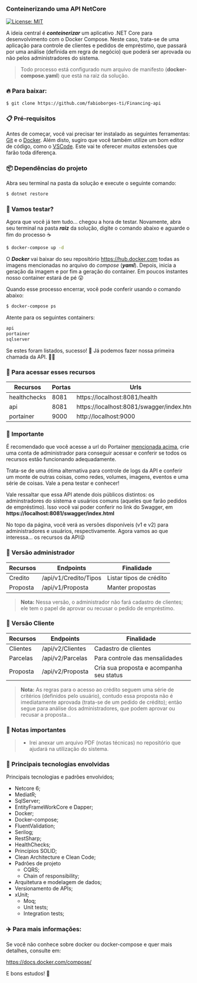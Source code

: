 ### Conteinerizando uma API NetCore

[![License: MIT](https://img.shields.io/badge/License-MIT-yellow.svg)](https://opensource.org/licenses/MIT)

A ideia central é **_conteinerizar_** um aplicativo .NET Core para desenvolvimento com o Docker Compose. Neste caso, trata-se de uma aplicação para controle de clientes e pedidos de empréstimo, que passará por uma análise (definida em regra de negócio) que poderá ser aprovada ou não pelos administradores do sistema.

> Todo processo está configurado num arquivo de manifesto (**docker-compose.yaml**) que está na raiz da solução.

### 🔥 Para baixar:

```bash
$ git clone https://github.com/fabioborges-ti/Financing-api
```

### 📋 Pré-requisitos
Antes de começar, você vai precisar ter instalado as seguintes ferramentas: [Git]([https://git-scm.com](https://git-scm.com/)) e o [Docker]([https://docs.docker.com/desktop/](https://docs.docker.com/desktop/)). Além disto, sugiro que você também utilize um bom editor de código, como o [VSCode]([https://code.visualstudio.com/]  (https://code.visualstudio.com/)). Este vai te oferecer _muitas_ extensões que farão toda diferença.

### 📦 Dependências do projeto
Abra seu terminal na pasta da solução e execute o seguinte comando: 

```bash
$ dotnet restore
```

### 🤞 Vamos testar?
Agora que você já tem tudo... chegou a hora de testar. Novamente, abra seu terminal na pasta **_raiz_** da solução, digite o comando abaixo e aguarde o fim do processo ☕

```bash
$ docker-compose up -d 
```
O **_Docker_** vai baixar do seu repositório https://hub.docker.com todas as imagens mencionadas no arquivo do _compose_ (**_yaml_**). Depois, inicia a geração da imagem e por fim a geração do container. Em poucos instantes nosso container estará de pé 😲

Quando esse processo encerrar, você pode conferir usando o comando abaixo:

```bash
$ docker-compose ps  
```
Atente para os seguintes containers:

```bash
api
portainer
sqlserver
```

Se estes foram listados, sucesso! 🤗 Já podemos fazer nossa primeira chamada da API. 👋🏼

### 🧭 Para acessar esses recursos 

| Recursos          | Portas        | Urls                                      |
| ----------------- | ------------- | ----------------------------------------- |
| healthchecks      | 8081          | https://localhost:8081/health             |
| api               | 8081          | https://localhost:8081/swagger/index.html |
| portainer         | 9000          | http://localhost:9000                     |


### 🛟 Importante

É recomendado que você acesse a url do Portainer [mencionada acima](http://localhost:9000), crie uma conta de administrador para conseguir acessar e conferir se todos os recursos estão funcionando adequadamente. 

Trata-se de uma ótima alternativa para controle de logs da API e conferir um monte de outras coisas, como redes, volumes, imagens, eventos e uma série de coisas. Vale a pena testar e conhecer!

Vale ressaltar que essa API atende dois públicos distintos: os adminstradores do sistema e usuários comuns (aqueles que farão pedidos de empréstimo). Isso você vai poder conferir no link do Swagger, em **https://localhost:8081/swagger/index.html**

No topo da página, você verá as versões disponíveis (v1 e v2) para administradores e usuários, respectivamente. Agora vamos ao que interessa... os recursos da API😜

### 💼 Versão administrador

| Recursos                      | Endpoints                  | Finalidade                       |
| ----------------------------- | -------------------------- | -------------------------------- |
| Credito                       | /api/v1/Credito/Tipos      | Listar tipos de crédito          |
| Proposta                      | /api/v1/Proposta           | Manter propostas                 |


> **Nota:** Nessa versão, o administrador não fará cadastro de clientes; ele tem o papel de aprovar ou recusar o pedido de empréstimo.

### 📱 Versão Cliente

| Recursos                      | Endpoints             | Finalidade                                 |
| ----------------------------- | --------------------- | ------------------------------------------ |
| Clientes                      | /api/v2/Clientes      | Cadastro de clientes                       |
| Parcelas                      | /api/v2/Parcelas      | Para controle das mensalidades             |
| Proposta                      | /api/v2/Proposta      | Cria sua proposta e acompanha seu status   |

> **Nota:** As regras para o acesso ao crédito seguem uma série de critérios (definidos pelo usuário), contudo essa proposta não é imediatamente aprovada (trata-se de um pedido de crédito); então segue para análise dos administradores, que podem aprovar ou recusar a proposta... 

### 📢 Notas importantes 

> - Irei anexar um arquivo PDF (notas técnicas) no repositório que ajudará na utilização do sistema.

### 💾 Principais tecnologias envolvidas 

Principais tecnologias e padrões envolvidos;


- Netcore 6;
- MediatR;
- SqlServer;
- EntityFrameWorkCore e Dapper;
- Docker; 
- Docker-compose;
- FluentValidation;
- Serilog;
- RestSharp;
- HealthChecks;
- Princípios SOLID;
- Clean Architecture e Clean Code;
- Padrões de projeto
  - CQRS;
  - Chain of responsibility;
- Arquitetura e modelagem de dados;
- Versionamento de APIs;
- xUnit;
  - Moq;
  - Unit tests;
  - Integration tests;


### ✈️ Para mais informações:
Se você não conhece sobre docker ou docker-compose e quer mais detalhes, consulte em:

https://docs.docker.com/compose/

E bons estudos! 🚀
